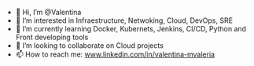 - 👋 Hi, I’m @Valentina
- 👀 I’m interested in Infraestructure, Netwoking, Cloud, DevOps, SRE
- 🌱 I’m currently learning Docker, Kubernets, Jenkins, CI/CD, Python and Front developing tools
- 💞️ I’m looking to collaborate on Cloud projects
- 📫 How to reach me: www.linkedin.com/in/valentina-mvaleria

<!---
vmunozvaleria/vmunozvaleria is a ✨ special ✨ repository because its `README.md` (this file) appears on your GitHub profile.
You can click the Preview link to take a look at your changes.
--->
